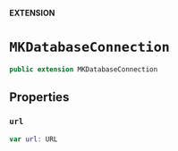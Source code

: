 **EXTENSION**

# `MKDatabaseConnection`
```swift
public extension MKDatabaseConnection
```

## Properties
### `url`

```swift
var url: URL
```
